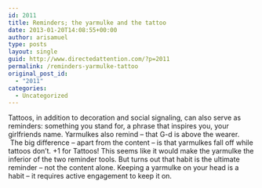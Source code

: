 ```yaml
---
id: 2011
title: Reminders; the yarmulke and the tattoo
date: 2013-01-20T14:08:55+00:00
author: arisamuel
type: posts
layout: single
guid: http://www.directedattention.com/?p=2011
permalink: /reminders-yarmulke-tattoo
original_post_id:
  - "2011"
categories:
  - Uncategorized
---
```

Tattoos, in addition to decoration and social signaling, can also serve as reminders: something you stand for, a phrase that inspires you, your girlfriends name. Yarmulkes also remind &#8211; that G-d is above the wearer.  The big difference &#8211; apart from the content &#8211; is that yarmulkes fall off while tattoos don&#8217;t. +1 for Tattoos! This seems like it would make the yarmulke the inferior of the two reminder tools. But turns out that habit is the ultimate reminder &#8211; not the content alone. Keeping a yarmulke on your head is a habit &#8211; it requires active engagement to keep it on.